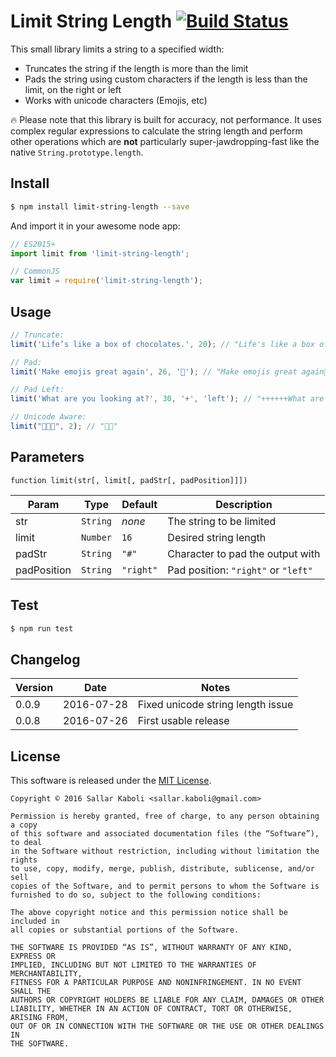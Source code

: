 # Limit String Length [![Build Status](https://travis-ci.org/sallar/limit-string-length.svg?branch=master)](https://travis-ci.org/sallar/limit-string-length)

This small library limits a string to a specified width:

- Truncates the string if the length is more than the limit
- Pads the string using custom characters if the length is less than the limit, on the right or left
- Works with unicode characters (Emojis, etc)

🔥 Please note that this library is built for accuracy, not performance. It uses complex regular expressions to
calculate the string length and perform other operations which are **not** particularly super-jawdropping-fast like
the native `String.prototype.length`.

## Install
```bash
$ npm install limit-string-length --save
```

And import it in your awesome node app:

```javascript
// ES2015+
import limit from 'limit-string-length';

// CommonJS
var limit = require('limit-string-length');
```

## Usage
```javascript
// Truncate:
limit('Life’s like a box of chocolates.', 20); // "Life's like a box of"

// Pad:
limit('Make emojis great again', 26, '💩'); // "Make emojis great again💩💩💩"

// Pad Left:
limit('What are you looking at?', 30, '+', 'left'); // "++++++What are you looking at?"

// Unicode Aware:
limit("🤔🤔🤔", 2); // "🤔🤔"
```

## Parameters
    function limit(str[, limit[, padStr[, padPosition]]])

| Param | Type | Default | Description |
|---|---|---|---|
| str | <code>String</code> | *none* | The string to be limited |
| limit | <code>Number</code> | <code>16</code> | Desired string length |
| padStr | <code>String</code> | <code>"#"</code> | Character to pad the output with | 
| padPosition | <code>String</code> | <code>"right"</code> | Pad position: <code>"right"</code> or <code>"left"</code>

## Test
```bash
$ npm run test
```


## Changelog

| Version | Date       | Notes |
|---------|------------|-------|
| 0.0.9   | 2016-07-28 | Fixed unicode string length issue |
| 0.0.8   | 2016-07-26 | First usable release |

## License
This software is released under the [MIT License](http://sallar.mit-license.org/).  

    Copyright © 2016 Sallar Kaboli <sallar.kaboli@gmail.com>
    
    Permission is hereby granted, free of charge, to any person obtaining a copy
    of this software and associated documentation files (the “Software”), to deal
    in the Software without restriction, including without limitation the rights
    to use, copy, modify, merge, publish, distribute, sublicense, and/or sell
    copies of the Software, and to permit persons to whom the Software is
    furnished to do so, subject to the following conditions:
    
    The above copyright notice and this permission notice shall be included in
    all copies or substantial portions of the Software.
    
    THE SOFTWARE IS PROVIDED “AS IS”, WITHOUT WARRANTY OF ANY KIND, EXPRESS OR
    IMPLIED, INCLUDING BUT NOT LIMITED TO THE WARRANTIES OF MERCHANTABILITY,
    FITNESS FOR A PARTICULAR PURPOSE AND NONINFRINGEMENT. IN NO EVENT SHALL THE
    AUTHORS OR COPYRIGHT HOLDERS BE LIABLE FOR ANY CLAIM, DAMAGES OR OTHER
    LIABILITY, WHETHER IN AN ACTION OF CONTRACT, TORT OR OTHERWISE, ARISING FROM,
    OUT OF OR IN CONNECTION WITH THE SOFTWARE OR THE USE OR OTHER DEALINGS IN
    THE SOFTWARE.
